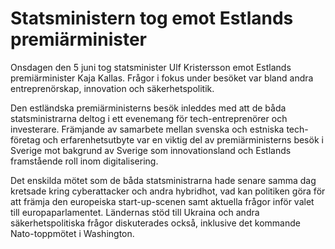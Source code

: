 # Statsministern tog emot Estlands premiärminister

Onsdagen den 5 juni tog statsminister Ulf Kristersson emot Estlands premiärminister Kaja Kallas. Frågor i fokus under besöket var bland andra entreprenörskap, innovation och säkerhetspolitik.

Den estländska premiärministerns besök inleddes med att de båda statsministrarna deltog i ett evenemang för tech-entreprenörer och investerare. Främjande av samarbete mellan svenska och estniska tech-företag och erfarenhetsutbyte var en viktig del av premiärministerns besök i Sverige mot bakgrund av Sverige som innovationsland och Estlands framstående roll inom digitalisering.

Det enskilda mötet som de båda statsministrarna hade senare samma dag kretsade kring cyberattacker och andra hybridhot, vad kan politiken göra för att främja den europeiska start-up-scenen samt aktuella frågor inför valet till europaparlamentet. Ländernas stöd till Ukraina och andra säkerhetspolitiska frågor diskuterades också, inklusive det kommande Nato-toppmötet i Washington.
